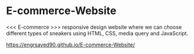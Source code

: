 # E-commerce-Website
<<< E-commerce >>> responsive design website where we can choose different types of sneakers using HTML, CSS, media query and JavaScript.

https://engrsayed90.github.io/E-commerce-Website/
